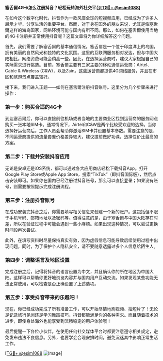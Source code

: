 **塞舌爾4G卡怎么注册抖音？轻松玩转海外社交平台[[TG💪+ @esim1088](https://t.me/s/esim1088)]**

在如今这个数字化时代，抖音作为一款风靡全球的短视频应用，已经成为了许多人展示才华、分享生活的重要平台。然而，对于身在国外的朋友来说，尤其是像塞舌爾这样的海岛国家，网络环境可能与国内有所不同。那么，如何在塞舌爾使用当地的4G卡注册并正常使用抖音呢？这篇文章将为你详细解答这个问题。

首先，我们需要了解塞舌爾的基本通信情况。塞舌爾是一个位于印度洋上的岛国，拥有美丽的自然风光和独特的文化氛围。这里的互联网服务相对发达，但与中国大陆相比，网络资费可能会稍高一些。因此，在选择运营商时，建议大家根据自己的实际需求进行挑选。目前，塞舌爾主要有三家主要的移动通信运营商：Airtel、Cable & Wireless (C&W)，以及Zain。这些运营商都提供4G网络服务，并且在市区和旅游景点覆盖较好。

接下来，我们进入正题——如何在塞舌爾注册抖音账号。这里分为几个步骤来进行操作：

### 第一步：购买合适的4G卡

到达塞舌爾后，你可以直接前往机场或者当地的主要商业区找到运营商的服务网点购买一张本地SIM卡。通常情况下，Airtel和C&W是两个比较受欢迎的选择。当你选择好运营商后，工作人员会帮助你激活SIM卡并设置基本参数。需要注意的是，不同运营商提供的流量套餐价格差异较大，建议提前做好功课，选择性价比最高的方案。

### 第二步：下载并安装抖音应用

无论是安卓还是iOS系统，都可以通过各大应用商店轻松下载抖音App。打开Google Play Store或Apple App Store，搜索“TikTok”（即抖音国际版），然后点击安装即可。如果你在国内已经注册过抖音账号，那么可以直接登录；如果没有账号，则需要按照提示完成注册流程。

### 第三步：注册抖音账号

在成功安装完抖音之后，你需要填写相关信息来创建一个新的账户。这包括但不限于手机号码、邮箱地址以及密码等。值得注意的是，由于塞舌爾与中国大陆存在时差，所以在验证过程中可能会遇到一些小麻烦。如果出现这种情况，可以尝试更换时间段再次尝试。

此外，在填写资料时尽量保持真实有效，因为虚假信息可能导致后续使用过程中出现问题。同时，为了保护个人隐私安全，请不要随意透露过多个人信息给陌生人。

### 第四步：调整语言及地区设置

完成注册之后，记得将抖音的语言设置为中文，并且确认你的所在地区为中国大陆。这样可以帮助你更好地浏览内容并与国内用户互动交流。如果发现某些功能无法正常使用，可以检查是否正确设置了上述选项。

### 第五步：享受抖音带来的乐趣吧！

现在，你已经成功完成了所有准备工作，可以开始尽情地刷视频、拍短片了！无论是记录旅行见闻还是学习舞蹈技巧，抖音都能满足你的各种需求。而且随着技术的进步，即使身处海外也能享受到流畅稳定的用户体验哦！

最后提醒一下各位小伙伴，在使用任何社交媒体平台时都要注意遵守相关规定，避免发布违法不良信息。另外，也要学会合理安排时间，避免沉迷其中影响正常生活工作。

[[TG💪+ @esim1088](https://t.me/s/esim1088) ![Image](https://i.postimg.cc/4NQfJmqS/Snipaste-2025-05-13-00-14-12.png)]